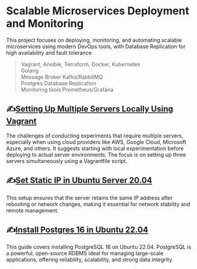 # Scalable Microservices Deployment and Monitoring
This project focuses on deploying, monitoring, and automating scalable microservices using modern DevOps tools, with Database Replication for high availability and fault tolerance

> Vagrant, Ansible, Terraform, Docker, Kubernetes<br>
> Golang <br>
> Message Broker Kafka/RabbitMQ<br>Postgres Database 
> Replication<br>
> Monitoring tools Prometheus/Grafana


## :writing_hand:[Setting Up Multiple Servers Locally Using Vagrant](https://github.com/anang5u/virtualization-and-development-tools/tree/main/multi-server)
The challenges of conducting experiments that require multiple servers, especially when using cloud providers like AWS, Google Cloud, Microsoft Azure, and others. It suggests starting with local experimentation before deploying to actual server environments. The focus is on setting up three servers simultaneously using a Vagrantfile script.

## :writing_hand:[Set Static IP in Ubuntu Server 20.04](https://github.com/anang5u/scalable-microservices-deployment-and-monitoring/tree/main/set-static-ip-ubuntu)

This setup ensures that the server retains the same IP address after rebooting or network changes, making it essential for network stability and remote management.

## :writing_hand:[Install Postgres 16 in Ubuntu 22.04](https://github.com/anang5u/scalable-microservices-deployment-and-monitoring/tree/main/install-postgres-16)

This guide covers installing PostgreSQL 16 on Ubuntu 22.04. PostgreSQL is a powerful, open-source RDBMS ideal for managing large-scale applications, offering reliability, scalability, and strong data integrity.